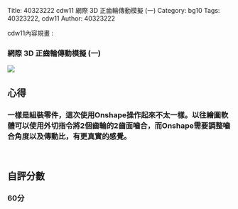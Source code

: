 Title: 40323222 cdw11 網際 3D 正齒輪傳動模擬 (一)
Category: bg10
Tags: 40323222, cdw11
Author: 40323222

cdw11內容規畫 :  
<!-- PELICAN_END_SUMMARY -->
<h3>網際 3D 正齒輪傳動模擬 (一)</h3>
<img src="http://i.imgur.com/bJrDpW6.jpg">
<br/>
<h2>心得</h2>
<h3>一樣是組裝零件，這次使用Onshape操作起來不太一樣。以往繪圖軟體可以使用外切指令將2個齒輪的2齒面嚙合，而Onshape需要調整嚙合角度以及傳動比，有更真實的感覺。</h3>
<br/>
<h2>自評分數</h2>
<h3>60分</h3>